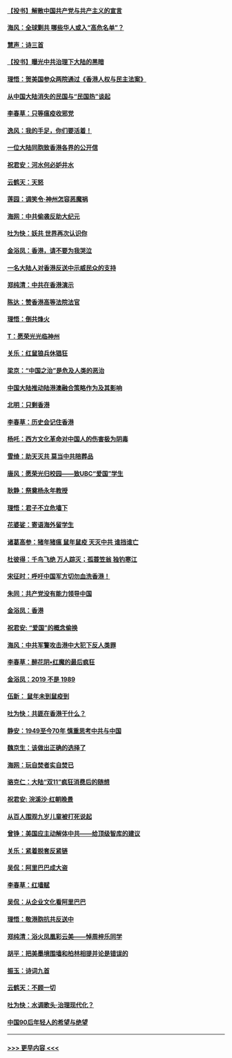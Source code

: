 #### [【投书】解散中国共产党与共产主义的宣言](../pages/nsc993/n11679177.md?t=11251801) 
#### [海风：全球剿共 哪些华人或入“高危名单”？](../pages/nsc993/n11678617.md?t=11251801) 
#### [慧声：诗三首](../pages/nsc993/n11678848.md?t=11251801) 
#### [【投书】曝光中共治理下大陆的黑暗](../pages/nsc993/n11678674.md?t=11251801) 
#### [理悟：贺美国参众两院通过《香港人权与民主法案》](../pages/nsc993/n11678104.md?t=11251801) 
#### [从中国大陆消失的民国与“民国热”谈起](../pages/nsc993/n11678075.md?t=11251801) 
#### [李春草：只等瘟疫收邪党](../pages/nsc993/n11677308.md?t=11251801) 
#### [逸风：我的手足，你们要活着！](../pages/nsc993/n11676352.md?t=11251801) 
#### [一位大陆同胞致香港各界的公开信](../pages/nsc993/n11675761.md?t=11251801) 
#### [祝君安：河水何必妒井水](../pages/nsc993/n11675746.md?t=11251801) 
#### [云鹤天：天怒](../pages/nsc993/n11675718.md?t=11251801) 
#### [莲园：调笑令‧神州怎容恶魔祸](../pages/nsc993/n11675648.md?t=11251801) 
#### [海网：中共偷袭反助大纪元](../pages/nsc993/n11673515.md?t=11251801) 
#### [吐为快：妖共 世界再次认识你](../pages/nsc993/n11673506.md?t=11251801) 
#### [金浴凤：香港，请不要为我哭泣](../pages/nsc993/n11673248.md?t=11251801) 
#### [一名大陆人对香港反送中示威民众的支持](../pages/nsc993/n11672615.md?t=11251801) 
#### [郑纯清：中共在香港演示](../pages/nsc993/n11670539.md?t=11251801) 
#### [陈达：赞香港高等法院法官](../pages/nsc993/n11669542.md?t=11251801) 
#### [理悟：倒共烽火](../pages/nsc993/n11668844.md?t=11251801) 
#### [T：愿荣光光临神州](../pages/nsc993/n11668421.md?t=11251801) 
#### [关乐：红鼠狼兵休猖狂](../pages/nsc993/n11668378.md?t=11251801) 
#### [梁京：“中国之治”是危及人类的恶治](../pages/nsc993/n11668328.md?t=11251801) 
#### [中国大陆推动陆港澳融合策略作为及其影响](../pages/nsc993/n11668157.md?t=11251801) 
#### [北明：只剩香港](../pages/nsc993/n11668002.md?t=11251801) 
#### [李春草：历史会记住香港](../pages/nsc993/n11667927.md?t=11251801) 
#### [杨吒：西方文化革命对中国人的伤害极为阴毒](../pages/nsc993/n11664521.md?t=11251801) 
#### [雪绮：助天灭共 莫当中共陪葬品](../pages/nsc993/n11662650.md?t=11251801) 
#### [唐风：愿荣光归校园——致UBC“爱国”学生](../pages/nsc993/n11662194.md?t=11251801) 
#### [耿静：祭奠杨永年教授](../pages/nsc993/n11662514.md?t=11251801) 
#### [理悟：君子不立危墙下](../pages/nsc993/n11662172.md?t=11251801) 
#### [花婆娑：寄语海外留学生](../pages/nsc993/n11662121.md?t=11251801) 
#### [诸葛高参：猪年猪瘟 鼠年鼠疫 天灭中共 谁挡谁亡](../pages/nsc993/n11661980.md?t=11251801) 
#### [杜彼得：千鸟飞绝 万人踪灭；孤蓑笠翁 独钓寒江](../pages/nsc993/n11661170.md?t=11251801) 
#### [宋征时：呼吁中国军方切勿血洗香港！](../pages/nsc993/n11415318.md?t=11251801) 
#### [朱同：共产党没有能力领导中国](../pages/nsc993/n11660421.md?t=11251801) 
#### [金浴凤：香港](../pages/nsc993/n11660419.md?t=11251801) 
#### [祝君安: “爱国”的概念偷换](../pages/nsc993/n11659706.md?t=11251801) 
#### [海风：中共军警攻击港中大犯下反人类罪](../pages/nsc993/n11659632.md?t=11251801) 
#### [李春草：醉花阴•红魔的最后疯狂](../pages/nsc993/n11659287.md?t=11251801) 
#### [金浴凤：2019 不是 1989](../pages/nsc993/n11657663.md?t=11251801) 
#### [伍新： 鼠年未到鼠疫到](../pages/nsc993/n11655098.md?t=11251801) 
#### [吐为快：共匪在香港干什么？](../pages/nsc993/n11654891.md?t=11251801) 
#### [静安：1949至今70年 慎重思考中共与中国](../pages/nsc993/n11651244.md?t=11251801) 
#### [魏京生：该做出正确的选择了](../pages/nsc993/n11653084.md?t=11251801) 
#### [海网：玩自焚者实自焚已](../pages/nsc993/n11652423.md?t=11251801) 
#### [骆克仁：大陆“双11”疯狂消费后的随想](../pages/nsc993/n11652305.md?t=11251801) 
#### [祝君安: 浣溪沙·红朝晚景](../pages/nsc993/n11652258.md?t=11251801) 
#### [从百人围观九岁儿童被打死说起](../pages/nsc993/n11651030.md?t=11251801) 
#### [曾铮：美国应主动解体中共——给顶级智库的建议](../pages/nsc993/n11649888.md?t=11251801) 
#### [关乐：紧着脱套反紧链](../pages/nsc993/n11649069.md?t=11251801) 
#### [吴侃：阿里巴巴成大盗](../pages/nsc993/n11645523.md?t=11251801) 
#### [李春草：红墙赋](../pages/nsc993/n11646389.md?t=11251801) 
#### [吴侃：从企业文化看阿里巴巴](../pages/nsc993/n11645476.md?t=11251801) 
#### [理悟：敬港胞抗共反送中](../pages/nsc993/n11645466.md?t=11251801) 
#### [郑纯清：浴火凤凰彩云美——悼周梓乐同学](../pages/nsc993/n11645155.md?t=11251801) 
#### [胡平：把美墨境围墙和柏林相提并论是错误的](../pages/nsc993/n11645134.md?t=11251801) 
#### [振玉：诗词九首](../pages/nsc993/n11644081.md?t=11251801) 
#### [云鹤天：不顾一切](../pages/nsc993/n11643508.md?t=11251801) 
#### [吐为快：水调歌头·治理现代化？](../pages/nsc993/n11643485.md?t=11251801) 
#### [中国90后年轻人的希望与绝望](../pages/nsc993/n11642317.md?t=11251801) 

----
#### [ >>> 更早内容 <<< ](../indexes/nsc993-earlier.md)
